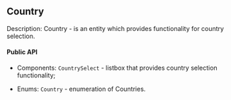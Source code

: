 ## Country

Description: Country - is an entity which provides functionality for country selection.

#### Public API
 
 - Components:
`CountrySelect` - listbox that provides country selection functionality;

 - Enums:
`Country` - enumeration of Countries.